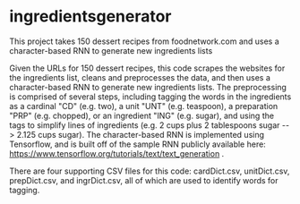 # ingredientsgenerator
This project takes 150 dessert recipes from foodnetwork.com and uses a character-based RNN to generate new ingredients lists

Given the URLs for 150 dessert recipes, this code scrapes the websites for the ingredients list, cleans and preprocesses the data, and then uses a character-based RNN to generate new ingredients lists. 
The preprocessing is comprised of several steps, including tagging the words in the ingredients as a cardinal "CD" (e.g. two), a unit "UNT" (e.g. teaspoon), a preparation "PRP" (e.g. chopped), or an ingredient "ING" (e.g. sugar), and using the tags to simplify lines of ingredients (e.g. 2 cups plus 2 tablespoons sugar --> 2.125 cups sugar).
The character-based RNN is implemented using Tensorflow, and is built off of the sample RNN publicly available here: https://www.tensorflow.org/tutorials/text/text_generation .

There are four supporting CSV files for this code: cardDict.csv, unitDict.csv, prepDict.csv, and ingrDict.csv, all of which are used to identify words for tagging.
